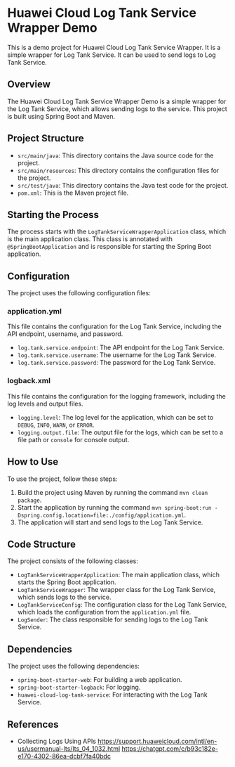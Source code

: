 **Huawei Cloud Log Tank Service Wrapper Demo**
=============================================

This is a demo project for Huawei Cloud Log Tank Service Wrapper. It is a simple wrapper for Log Tank Service. It can be used to send logs to Log Tank Service.

Overview
--------

The Huawei Cloud Log Tank Service Wrapper Demo is a simple wrapper for the Log Tank Service, which allows sending logs to the service. This project is built using Spring Boot and Maven.

Project Structure
----------------

* `src/main/java`: This directory contains the Java source code for the project.
* `src/main/resources`: This directory contains the configuration files for the project.
* `src/test/java`: This directory contains the Java test code for the project.
* `pom.xml`: This is the Maven project file.

Starting the Process
-------------------

The process starts with the `LogTankServiceWrapperApplication` class, which is the main application class. This class is annotated with `@SpringBootApplication` and is responsible for starting the Spring Boot application.

Configuration
------------

The project uses the following configuration files:

### application.yml

This file contains the configuration for the Log Tank Service, including the API endpoint, username, and password.

* `log.tank.service.endpoint`: The API endpoint for the Log Tank Service.
* `log.tank.service.username`: The username for the Log Tank Service.
* `log.tank.service.password`: The password for the Log Tank Service.

### logback.xml

This file contains the configuration for the logging framework, including the log levels and output files.

* `logging.level`: The log level for the application, which can be set to `DEBUG`, `INFO`, `WARN`, or `ERROR`.
* `logging.output.file`: The output file for the logs, which can be set to a file path or `console` for console output.

How to Use
----------

To use the project, follow these steps:

1. Build the project using Maven by running the command `mvn clean package`.
2. Start the application by running the command `mvn spring-boot:run -Dspring.config.location=file:./config/application.yml`.
3. The application will start and send logs to the Log Tank Service.

Code Structure
--------------

The project consists of the following classes:

* `LogTankServiceWrapperApplication`: The main application class, which starts the Spring Boot application.
* `LogTankServiceWrapper`: The wrapper class for the Log Tank Service, which sends logs to the service.
* `LogTankServiceConfig`: The configuration class for the Log Tank Service, which loads the configuration from the `application.yml` file.
* `LogSender`: The class responsible for sending logs to the Log Tank Service.

Dependencies
------------

The project uses the following dependencies:

* `spring-boot-starter-web`: For building a web application.
* `spring-boot-starter-logback`: For logging.
* `huawei-cloud-log-tank-service`: For interacting with the Log Tank Service.

References
------------

* Collecting Logs Using  APIs
https://support.huaweicloud.com/intl/en-us/usermanual-lts/lts_04_1032.html
https://chatgpt.com/c/b93c182e-e170-4302-86ea-dcbf7fa40bdc

